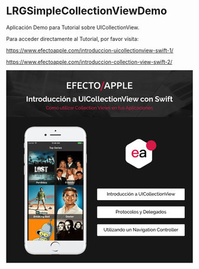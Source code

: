 # LRGSimpleCollectionViewDemo

Aplicación Demo para Tutorial sobre UICollectionView.

Para acceder directamente al Tutorial, por favor visita:

https://www.efectoapple.com/introduccion-uicollectionview-swift-1/

https://www.efectoapple.com/introduccion-collection-view-swift-2/

![alt text](https://raw.githubusercontent.com/luisrollongordo/LRGSimpleCollectionViewDemo/master/7.png)
